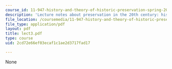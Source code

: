 ```yaml
---
course_id: 11-947-history-and-theory-of-historic-preservation-spring-2007
description: 'Lecture notes about preservation in the 20th century: history and policy.'
file_location: /coursemedia/11-947-history-and-theory-of-historic-preservation-spring-2007/2cd72e66ef03ecaf1c1ae2d3717fad17_lect3.pdf
file_type: application/pdf
layout: pdf
title: lect3.pdf
type: course
uid: 2cd72e66ef03ecaf1c1ae2d3717fad17

---
```

None